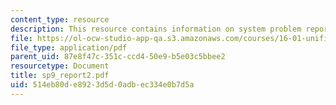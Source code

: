 ```yaml
---
content_type: resource
description: This resource contains information on system problem report sheet.
file: https://ol-ocw-studio-app-qa.s3.amazonaws.com/courses/16-01-unified-engineering-i-ii-iii-iv-fall-2005-spring-2006/514eb80de8923d5d0adbec334e0b7d5a_sp9_report2.pdf
file_type: application/pdf
parent_uid: 87e8f47c-351c-ccd4-50e9-b5e03c5bbee2
resourcetype: Document
title: sp9_report2.pdf
uid: 514eb80d-e892-3d5d-0adb-ec334e0b7d5a
---
```

